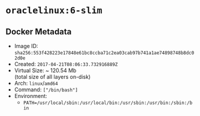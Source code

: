 # `oraclelinux:6-slim`

## Docker Metadata

- Image ID: `sha256:553f428223e17848e61bc8ccba71c2ea03cab97b741a1ae74898748b8dc02d0e`
- Created: `2017-04-21T08:06:33.732916889Z`
- Virtual Size: ~ 120.54 Mb  
  (total size of all layers on-disk)
- Arch: `linux`/`amd64`
- Command: `["/bin/bash"]`
- Environment:
  - `PATH=/usr/local/sbin:/usr/local/bin:/usr/sbin:/usr/bin:/sbin:/bin`
